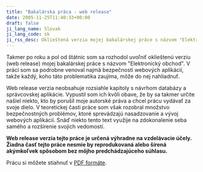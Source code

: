 ```yaml
---
title: "Bakalárska práca - web release"
date: 2005-11-25T11:40:33+00:00
draft: false
ji_lang_name: Slovak
ji_lang_code: sk
ji_rss_desc: Oklieštená verzia mojej bakalárskej práce s názvom "Elektronický obchod". 
---
```


Takmer po roku a pol od štátnic som sa rozhodol uvoľniť oklieštenú verziu (web release) mojej bakalárskej práce s názvom "Elektronický obchod". 
V práci som sa podrobne venoval najmä bezpečnosti webových aplikácií, takže každý, koho táto problematika zaujíma, môže do nej nahliadnuť.

Web release verzia neobsahuje rozsiahle kapitoly s návrhom databázy a správcovskej aplikácie. 
Vypustil som ich kvôli obave, že by sa takmer určite našiel niekto, kto by porušil moje autorské práva a chcel prácu vydávať za svoje dielo. 
V teoretickej časti práce som však rozobral množstvo bezpečnostných problémov, ktoré sprevádzajú nasadzovanie a vývoj webových aplikácií. 
Snáď niekto tento text využije na zdokonalenie seba samého a rozšírenie svojich vedomostí.

**Web release verzia tejto práce je určená výhradne na vzdelávacie účely. Žiadna časť tejto práce nesmie by reprodukovaná alebo šírená akýmkoľvek spôsobom bez môjho predchádzajúceho súhlasu.**

Prácu si môžete stiahnuť v [PDF formáte][1].

[1]: BC.pdf 